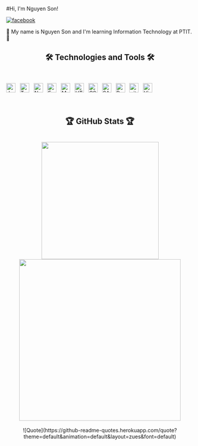 #Hi, I'm Nguyen Son!

<a href="https://www.facebook.com/soicon.66/"
    ><img
        src="https://img.shields.io/badge/-Facebook-0e76a8?style=plastic&logo=facebook"
        alt="facebook"
/></a>

👦 My name is Nguyen Son and I'm learning Information Technology at PTIT. 👦

<h2 align="center">🛠 Technologies and Tools 🛠</h2>
<br>

<span
    ><img
        src="https://img.shields.io/badge/JavaScript-282C34?logo=javascript&logoColor=F7DF1E"
        alt="JavaScript logo"
        title="JavaScript"
        height="25"
/></span>
&nbsp;
<span
    ><img
        src="https://img.shields.io/badge/TypeScript-282C34?logo=typescript&logoColor=3178C6"
        alt="TypeScript logo"
        title="TypeScript"
        height="25"
/></span>
&nbsp;
<span
    ><img
        src="https://img.shields.io/badge/Node.js-282C34?logo=node.js&logoColor=00F200"
        alt="Node.js logo"
        title="Node.js"
        height="25"
/></span>
&nbsp;
<span
    ><img
        src="https://img.shields.io/badge/Express-282C34?logo=express&logoColor=FFFFFF"
        alt="Express.js logo"
        title="Express.js"
        height="25"
/></span>
&nbsp;
<span
    ><img
        src="https://img.shields.io/badge/MongoDB-282C34?logo=mongodb&logoColor=47A248"
        alt="MongoDB logo"
        title="MongoDB"
        height="25"
/></span>
&nbsp;
<span
    ><img
        src="https://img.shields.io/badge/HTML5-282C34?logo=html5&logoColor=E34F26"
        alt="HTML5 logo"
        title="HTML5"
        height="25"
/></span>
&nbsp;
<span
    ><img
        src="https://img.shields.io/badge/CSS3-282C34?logo=css3&logoColor=1572B6"
        alt="CSS3 logo"
        title="CSS3"
        height="25"
/></span>
&nbsp;
<span
    ><img
        src="https://img.shields.io/badge/Sass-282C34?logo=sass&logoColor=CC6699"
        alt="SASS logo"
        title="SASS"
        height="25"
/></span>
&nbsp;
<span
    ><img
        src="https://img.shields.io/badge/Bootstrap-282C34?logo=bootstrap&logoColor=7952B3"
        alt="Bootstrap logo"
        title="Bootstrap"
        height="25"
/></span>
&nbsp;
<span
    ><img
        src="https://img.shields.io/badge/git-282C34?logo=git&logoColor=F05032"
        alt="git logo"
        title="git"
        height="25"
/></span>
&nbsp;
<span
    ><img
        src="https://img.shields.io/badge/VS%20Code-282C34?logo=visual-studio-code&logoColor=007ACC"
        alt="Visual Studio Code logo"
        title="Visual Studio Code"
        height="25"
/></span>
&nbsp;

<br>

<h2 align="center">️🏆 GitHub Stats ️🏆</h2>
<br>

<div align="center">
    <a href="#" title="Sositech">
        <img
            width="315"
            align="center"
            src="https://github-readme-stats.vercel.app/api/top-langs/?username=nguyenson66&hide=c%23,powershell,Mathematica,Ruby,Objective-C,Objective-C%2b%2b,Cuda&title_color=61dafb&text_color=ffffff&icon_color=61dafb&bg_color=20232a&langs_count=8&layout=compact&border_color=61dafb&hide_border=true"
        />
    </a>
    <a href="#" title="Sositech">
        <img
            align="center"
            width="434"
            src="https://github-readme-stats.vercel.app/api?username=nguyenson66&show_icons=true&theme=react&border_color=61dafb&hide_border=true"
        />
    </a>
</div>

<br>

<div align="center">
    ![Quote](https://github-readme-quotes.herokuapp.com/quote?theme=default&animation=default&layout=zues&font=default)
</div>
